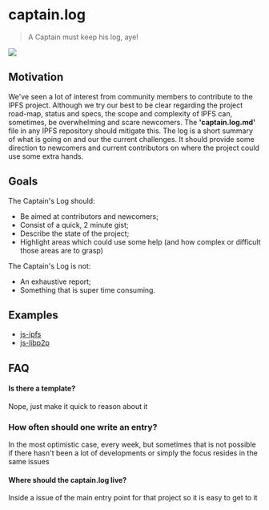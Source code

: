 captain.log
===========

> A Captain must keep his log, aye!

![](http://wp.production.patheos.com/blogs/exploringourmatrix/files/2014/07/image1.jpg)

## Motivation

We've seen a lot of interest from community members to contribute to the IPFS project. Although we try our best to be clear regarding the project road-map, status and specs, the scope and complexity of IPFS can, sometimes, be overwhelming and scare newcomers. The **'captain.log.md'** file in any IPFS repository should mitigate this. The log is a short summary of what is going on and our the current challenges. It should provide some direction to newcomers and current contributors on where the project could use some extra hands.

## Goals

The Captain's Log should:

- Be aimed at contributors and newcomers;
- Consist of a quick, 2 minute gist;
- Describe the state of the project;
- Highlight areas which could use some help (and how complex or difficult those areas are to grasp)

The Captain's Log is not:

- An exhaustive report;
- Something that is super time consuming.

## Examples

- [js-ipfs](https://github.com/ipfs/js-ipfs/issues/30)
- [js-libp2p](https://github.com/diasdavid/js-libp2p/issues/6)

## FAQ

#### Is there a template?

Nope, just make it quick to reason about it

### How often should one write an entry?

In the most optimistic case, every week, but sometimes that is not possible if there hasn't been a lot of developments or simply the focus resides in the same issues

#### Where should the captain.log live?

Inside a issue of the main entry point for that project so it is easy to get to it
